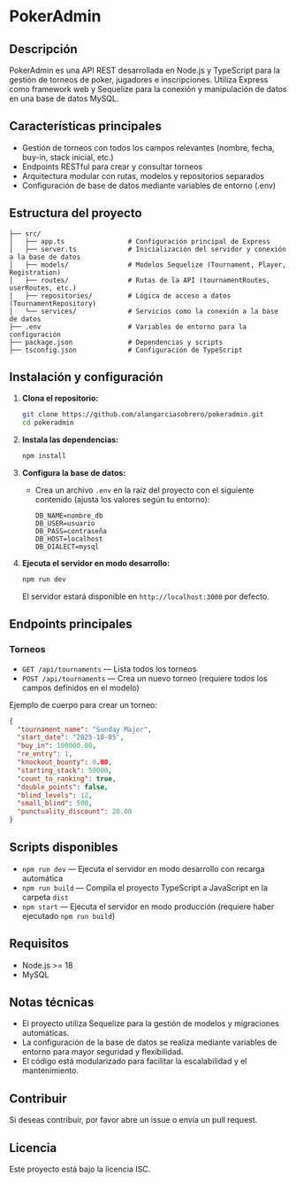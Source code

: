
# PokerAdmin

## Descripción
PokerAdmin es una API REST desarrollada en Node.js y TypeScript para la gestión de torneos de poker, jugadores e inscripciones. Utiliza Express como framework web y Sequelize para la conexión y manipulación de datos en una base de datos MySQL.

## Características principales
- Gestión de torneos con todos los campos relevantes (nombre, fecha, buy-in, stack inicial, etc.)
- Endpoints RESTful para crear y consultar torneos
- Arquitectura modular con rutas, modelos y repositorios separados
- Configuración de base de datos mediante variables de entorno (.env)

## Estructura del proyecto

```
├── src/
│   ├── app.ts                # Configuración principal de Express
│   ├── server.ts             # Inicialización del servidor y conexión a la base de datos
│   ├── models/               # Modelos Sequelize (Tournament, Player, Registration)
│   ├── routes/               # Rutas de la API (tournamentRoutes, userRoutes, etc.)
│   ├── repositories/         # Lógica de acceso a datos (TournamentRepository)
│   └── services/             # Servicios como la conexión a la base de datos
├── .env                      # Variables de entorno para la configuración
├── package.json              # Dependencias y scripts
├── tsconfig.json             # Configuración de TypeScript
```

## Instalación y configuración

1. **Clona el repositorio:**
	```bash
	git clone https://github.com/alangarciasobrero/pokeradmin.git
	cd pokeradmin
	```

2. **Instala las dependencias:**
	```bash
	npm install
	```

3. **Configura la base de datos:**
	- Crea un archivo `.env` en la raíz del proyecto con el siguiente contenido (ajusta los valores según tu entorno):
	  ```env
	  DB_NAME=nombre_db
	  DB_USER=usuario
	  DB_PASS=contraseña
	  DB_HOST=localhost
	  DB_DIALECT=mysql
	  ```

4. **Ejecuta el servidor en modo desarrollo:**
	```bash
	npm run dev
	```
	El servidor estará disponible en `http://localhost:3000` por defecto.

## Endpoints principales

### Torneos
- `GET /api/tournaments` — Lista todos los torneos
- `POST /api/tournaments` — Crea un nuevo torneo (requiere todos los campos definidos en el modelo)

Ejemplo de cuerpo para crear un torneo:
```json
{
  "tournament_name": "Sunday Major",
  "start_date": "2025-10-05",
  "buy_in": 100000.00,
  "re_entry": 1,
  "knockout_bounty": 0.00,
  "starting_stack": 50000,
  "count_to_ranking": true,
  "double_points": false,
  "blind_levels": 12,
  "small_blind": 500,
  "punctuality_discount": 20.00
}
```

## Scripts disponibles
- `npm run dev` — Ejecuta el servidor en modo desarrollo con recarga automática
- `npm run build` — Compila el proyecto TypeScript a JavaScript en la carpeta `dist`
- `npm start` — Ejecuta el servidor en modo producción (requiere haber ejecutado `npm run build`)

## Requisitos
- Node.js >= 18
- MySQL

## Notas técnicas
- El proyecto utiliza Sequelize para la gestión de modelos y migraciones automáticas.
- La configuración de la base de datos se realiza mediante variables de entorno para mayor seguridad y flexibilidad.
- El código está modularizado para facilitar la escalabilidad y el mantenimiento.

## Contribuir
Si deseas contribuir, por favor abre un issue o envía un pull request.

## Licencia
Este proyecto está bajo la licencia ISC.